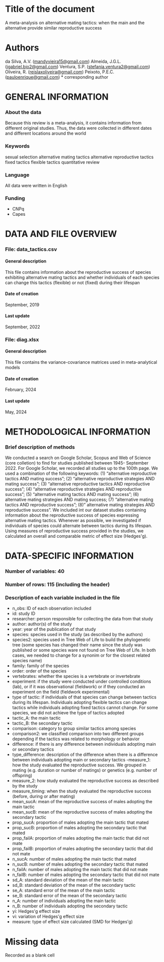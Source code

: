 # Title of the document
A meta-analysis on alternative mating tactics:  when the main and the alternative provide similar reproductive success

# Authors
da Silva, A.V. (mandyvieira15@gmail.com)
Almeida, J.G.L. (jgabriel.bio2@gmail.com)
Ventura, S.P. (stefania.ventura2@gmail.com)
Oliveira, R. (reislaxoliveira@gmail.com)
Peixoto, P.E.C. (pauloenrique@gmail.com) * corresponding author

# GENERAL INFORMATION #

### About the data
Because this review is a meta-analysis, 
it contains information from different original studies. Thus, the data were collected in different dates and different locations around the world

### Keywords
sexual selection
alternative mating tactics
alternative reproductive tactics
fixed tactics
flexible tactics
quantitative review

### Language
All data were written in English

### Funding
- CNPq
- Capes


# DATA AND FILE OVERVIEW #

### File: data_tactics.csv

#### General description
This file contains information about the reproductive success of species exhibiting alternative mating tactics and whether individuals of each species can change this tactics (flexible) or not (fixed) during their lifespan

#### Date of creation
September, 2019

#### Last update
September, 2022

### File: diag.xlsx

#### General description
This file contains the variance-covariance matrices used in meta-analytical models

#### Date of creation
February, 2024

#### Last update
May, 2024

# METHODOLOGICAL INFORMATION #

### Brief description of methods
We conducted a search on Google Scholar, Scopus and Web of Science (core colletion) to find for studies published between 1945- September 2022. For Google Scholar, we recorded all studies up to the 100th page. We used a combination of the following keywords: (1) “alternative reproductive tactics AND mating success”; (2) “alternative reproductive strategies AND mating success”; (3) “alternative reproductive tactics AND reproductive success”; (4) “alternative reproductive strategies AND reproductive success”; (5) “alternative mating tactics AND mating success”; (6) alternative mating strategies AND mating success; (7) “alternative mating tactics AND reproductive success”; (8)” alternative mating strategies AND  reproductive success”.
We included int our dataset studies containing information about the reproductive success of species expressing alternative mating tactics. Whenever as possible, we investigated if individuals of species could alternate between tactics during its lifespan. Using measures of reproductive success provided in the studies, we calculated an overall and comparable metric of effect size (Hedges'g).


# DATA-SPECIFIC INFORMATION #

### Number of variables: 40

### Number of rows: 115 (including the header)

### Description of each variable included in the file
- n_obs: ID of each observation included
- id: study ID
- researcher: person responsible for collecting the data from that study
- author: author(s) of the study
- year: year of the publication of that study
- species: species used in the study (as described by the authors)
- species2: species used in Tree Web of Life to build the phylogenetic tree (some species has changed their name since the study was published or some species ware not found on Tree Web of Life. In both cases, we needed to change for a synonim or for the closest related species name)
- family: family of the species
- order: order of the species
- vertebrates: whether the species is a vertebrate or invertebrate
- experiment: if the study were conducted under controlled conditions (lab), or if it was observational (fieldwork) or if they conducted an experiment on the field (fieldwork experimental)
- type of tactic: if individuals of that species can change between tactics during its lifespan. Individuals adopting flexible tactics can change tactics while individuals adopting fixed tactics cannot change. For some species, we did not achieve the type of tactics adopted
- tactic_A: the main tactic
- tactic_B: the secondary tactic
- comparison: category to group similar tactics among species
- comparison2: we classified comparison into two different groups depending if the tactics was related to morphology or behavior
- difference: if there is any difference between individuals adopting main or secondary tactics
- type_difference: description of the difference when there is a difference between individuals adopting main or secondary tactics
-measure_1: how the study evaluated the reproductive success. We grouped in mating (e.g. duration or number of matings) or genetics (e.g. number of offspring)
- measure_2: how study evaluated the reproductive success as described by the study
- measure_timing: when the study evaluated the reproductive success (before, during or after mating)
- mean_sucA: mean of the reproductive success of males adopting the main tactic
- mean_sucB: mean of the reproductive success of males adopting the secondary tactic
- prop_sucA: proportion of males adopting the main tactic that mated
- prop_sucB: proportion of males adopting the secondary tactic that mated
- prop_failA: proportion of males adopting the main tactic that did not mate
- prop_failB: proportion of males adopting the secondary tactic that did not mate
- n_sucA: number of males adopting the main tactic that mated
- n_sucB: number of males adopting the secondary tactic that mated
- n_failA: number of males adopting the main tactic that did not mate
- n_failB: number of males adopting the secondary tactic that did not mate
- sd_A: standard deviation of the mean of the main tactic
- sd_B: standard deviation of the mean of the secondary tactic
- se_A: standard error of the mean of the main tactic
- se_B: standard error of the mean of the secondary tactic
- n_A: number of individuals adopting the main tactic
- n_B: number of individuals adopting the secondary tactic
- yi: Hedges'g effect size
- vi: variation of Hedges'g effect size
- measure: type of effect size calculated (SMD for Hedges'g)

# Missing data
Recorded as a blank cell
